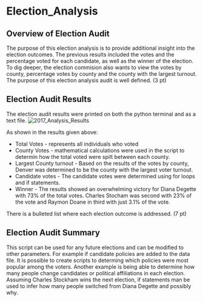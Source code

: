 # Election_Analysis

## Overview of Election Audit
The purpose of this election analysis is to provide additional insight into the election outcomes. The previous results included the votes and the percentage voted for each candidate, as well as the winner of the election. To dig deeper, the election commision also wants to view the votes by county, percentage votes by county and the county with the largest turnout.
The purpose of this election analysis audit is well defined. (3 pt)

## Election Audit Results
The election audit results were printed on both the python terminal and as a text file.
![2017_Analysis_Results](Resources/2017_Analysis_Results.png)

As shown in the results given above:
* Total Votes - represents all individuals who voted
* County Votes - mathematical calculations were used in the script to determin how the total voted were spilt between each county.
* Largest County turnout - Based on the results of the votes by county, Denver was determined to be the county with the largest voter turnout.
* Candidate votes - The candidate votes were determined using for loops and if statements. 
* Winner - The results showed an overwhelming victory for Diana Degette with 73% of the total votes. Charles Stocham was second with 23% of the vote and Raymon Doane in third with just 3.1% of the vote.

There is a bulleted list where each election outcome is addressed. (7 pt)

## Election Audit Summary
This script can be used for any future elections and can be modified to other parameters. For example if candidate policies are added to the data file. It is possible to create scripts to determing which policies were most popular among the voters. Another example is being able to determine how many people change candidates or political affiliations in each election. Assuming Charles Stockham wins the next election, if statements man be used to infer how many people switched from Diana Degette and possibly why.

